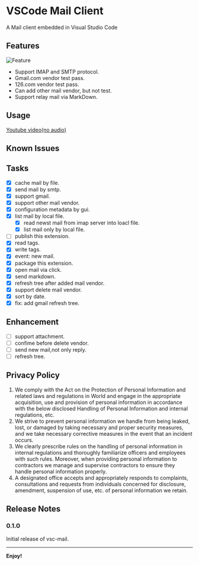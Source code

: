 # VSCode Mail Client

A Mail client embedded in Visual Studio Code

## Features

![Feature](https://tva1.sinaimg.cn/large/e6c9d24egy1h52o0l5nb3j21ev0u0grn.jpg)

- Support IMAP and SMTP protocol.
- Gmail.com vendor test pass.
- 126.com vendor test pass.
- Can add other mail vendor, but not test.
- Support relay mail via MarkDown.

## Usage

[Youtube video(no audio)](https://youtu.be/NZ1jK-qZUIA)

## Known Issues

## Tasks

- [x] cache mail by file.
- [x] send mail by smtp.
- [x] support gmail.
- [x] support other mail vendor.
- [x] configuration metadata by gui.
- [x] list mail by local file.
    - [x] read newst mail from imap server into loacl file.
    - [x] list mail only by local file.
- [ ] publish this extension.
- [x] read tags.
- [x] write tags.
- [x] event: new mail.
- [x] package this extension.
- [x] open mail via click.
- [x] send markdown.
- [x] refresh tree after added mail vendor.
- [x] support delete mail vendor.
- [x] sort by date.
- [x] fix: add gmail refresh tree.

## Enhancement

- [ ] support attachment.
- [ ] confime before delete vendor.
- [ ] send new mail,not only reply.
- [ ] refresh tree.

## Privacy Policy

1. We comply with the Act on the Protection of Personal Information and related laws and regulations in World and engage in the appropriate acquisition, use and provision of personal information in accordance with the below disclosed Handling of Personal Information and internal regulations, etc.
2. We strive to prevent personal information we handle from being leaked, lost, or damaged by taking necessary and proper security measures, and we take necessary corrective measures in the event that an incident occurs.
3. We clearly prescribe rules on the handling of personal information in internal regulations and thoroughly familiarize officers and employees with such rules. Moreover, when providing personal information to contractors we manage and supervise contractors to ensure they handle personal information properly.
4. A designated office accepts and appropriately responds to complaints, consultations and requests from individuals concerned for disclosure, amendment, suspension of use, etc. of personal information we retain.

## Release Notes

### 0.1.0

Initial release of vsc-mail.

-----------------------------------------------------------------------------------------------------------
**Enjoy!**

